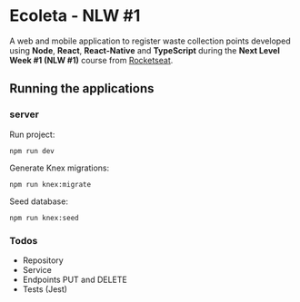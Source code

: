 # Ecoleta - NLW #1
A web and mobile application to register waste collection points developed using **Node**, **React**, **React-Native** and **TypeScript** during the **Next Level Week #1 (NLW #1)** course from [Rocketseat](https://rocketseat.com.br/).


## Running the applications
### server

Run project:
```
npm run dev
```

Generate Knex migrations:
```
npm run knex:migrate
```

Seed database:
```
npm run knex:seed
```

### Todos
 * Repository
 * Service
 * Endpoints PUT and DELETE
 * Tests (Jest)
